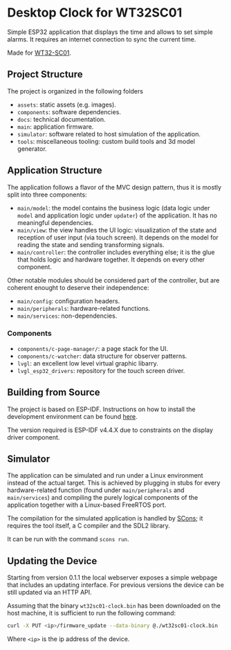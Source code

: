 # Desktop Clock for WT32SC01

Simple ESP32 application that displays the time and allows to set simple alarms.
It requires an internet connection to sync the current time.

Made for [WT32-SC01](https://www.amazon.it/AMIUHOUN-WT32-SC01-Multi-Touch-Capacitivo-Integrato/dp/B0BS3NZFC3).

## Project Structure

The project is organized in the following folders

- `assets`: static assets (e.g. images).
- `components`: software dependencies.
- `docs`: technical documentation.
- `main`: application firmware.
- `simulator`: software related to host simulation of the application.
- `tools`: miscellaneous tooling: custom build tools and 3d model generator.

## Application Structure

The application follows a flavor of the MVC design pattern, thus it is mostly split into three components:

- `main/model`: the model contains the business logic (data logic under `model` and application logic under `updater`) of the application. It has no meaningful dependencies.
- `main/view`: the view handles the UI logic: visualization of the state and reception of user input (via touch screen). It depends on the model for reading the state and sending transforming signals.
- `main/controller`: the controller includes everything else; it is the glue that holds logic and hardware together. It depends on every other component.

Other notable modules should be considered part of the controller, but are coherent enought to deserve their independence:

- `main/config`: configuration headers.
- `main/peripherals`: hardware-related functions.
- `main/services`: non-dependencies.

### Components

- `components/c-page-manager/`: a page stack for the UI.
- `components/c-watcher`: data structure for observer patterns.
- `lvgl`: an excellent low level virtual graphic libarry.
- `lvgl_esp32_drivers`: repository for the touch screen driver.

## Building from Source

The project is based on ESP-IDF. Instructions on how to install the development environment can be found [here](https://docs.espressif.com/projects/esp-idf/en/v4.4.5/esp32/get-started/index.html#get-started-get-prerequisites).

The version required is ESP-IDF v4.4.X due to constraints on the display driver component.

## Simulator

The application can be simulated and run under a Linux environment instead of the actual target.
This is achieved by plugging in stubs for every hardware-related function (found under `main/peripherals` and `main/services`) and compiling the purely logical components of the application together with a Linux-based FreeRTOS port.

The compilation for the simulated application is handled by [SCons](https://scons.org/); it requires the tool itself, a C compiler and the SDL2 library.

It can be run with the command `scons run`.

## Updating the Device

Starting from version 0.1.1 the local webserver exposes a simple webpage that includes an updating interface.
For previous versions the device can be still updated via an HTTP API.

Assuming that the binary `wt32sc01-clock.bin` has been downloaded on the host machine, it is sufficient to run the following command:

``` sh
curl -X PUT <ip>/firmware_update --data-binary @./wt32sc01-clock.bin
```

Where `<ip>` is the ip address of the device.

